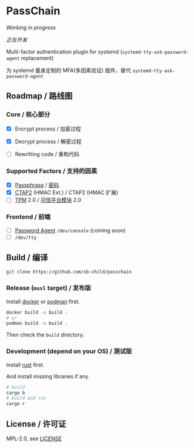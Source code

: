 # PassChain

*Working in progress*

*正在开发*

Multi-factor authentication plugin for systemd (`systemd-tty-ask-password-agent` replacement)

为 systemd 量身定制的 MFA(多因素验证) 插件，替代 `systemd-tty-ask-password-agent`

## Roadmap / 路线图

### Core / 核心部分

- [x] Encrypt process / 加密过程
- [x] Decrypt process / 解密过程

- [ ] Rewritting code / 重构代码

### Supported Factors / 支持的因素

- [x] [Passphrase](https://en.wikipedia.org/wiki/Passphrase) / [密码](https://zh.wikipedia.org/wiki/密碼片語)
- [x] [CTAP2](https://en.wikipedia.org/wiki/Client_to_Authenticator_Protocol) (HMAC Ext.) / CTAP2 (HMAC 扩展)
- [ ] [TPM](https://en.wikipedia.org/wiki/Trusted_Platform_Module) 2.0 / [可信平台模块](https://zh.wikipedia.org/wiki/%E4%BF%A1%E8%B3%B4%E5%B9%B3%E5%8F%B0%E6%A8%A1%E7%B5%84) 2.0

### Frontend / 前端

- [ ] [Password Agent](https://systemd.io/PASSWORD_AGENTS/) `/dev/console` (coming soon)
- [ ] `/dev/tty`

## Build / 编译

```sh
git clone https://github.com/sb-child/passchain
```

### Release (`musl` target) / 发布版

Install [docker](https://www.docker.com/) or [podman](https://podman.io/) first.

```sh
docker build -o build .
# or
podman build -o build .
```

Then check the `build` directory.

### Development (depend on your OS) / 测试版

Install [rust](https://www.rust-lang.org/) first.

And install missing libraries if any.

```sh
# build
cargo b
# build and run
cargo r
```

## License / 许可证

MPL-2.0, see [LICENSE](./LICENSE)
